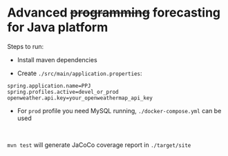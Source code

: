 # Advanced ~~programming~~ forecasting for Java platform

Steps to run:

* Install maven dependencies

* Create `./src/main/application.properties`:

```text
spring.application.name=PPJ
spring.profiles.active=devel_or_prod
openweather.api.key=your_openweathermap_api_key
```

* For `prod` profile you need MySQL running, `./docker-compose.yml` can be used

&nbsp;

`mvn test` will generate JaCoCo coverage report in `./target/site`

<!--
# Getting Started

## Reference Documentation

For further reference, please consider the following sections:

* [Official Apache Maven documentation](https://maven.apache.org/guides/index.html)
* [Spring Boot Maven Plugin Reference Guide](https://docs.spring.io/spring-boot/3.4.4/maven-plugin)
* [Create an OCI image](https://docs.spring.io/spring-boot/3.4.4/maven-plugin/build-image.html)

## Maven Parent overrides

Due to Maven's design, elements are inherited from the parent POM to the project POM.
While most of the inheritance is fine, it also inherits unwanted elements like `<license>` and `<developers>` from the
parent.
To prevent this, the project POM contains empty overrides for these elements.
If you manually switch to a different parent and actually want the inheritance, you need to remove those overrides.
-->
